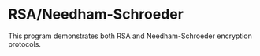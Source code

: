 # RSA/Needham-Schroeder

This program demonstrates both RSA and Needham-Schroeder encryption protocols.
